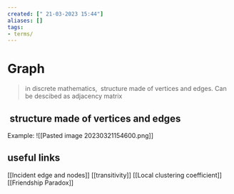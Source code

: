 ```yaml
---
created: [" 21-03-2023 15:44"]
aliases: []
tags:
- terms/
---
```


# Graph

> in discrete mathematics,  structure made of vertices and edges. Can be descibed as adjacency matrix

##  structure made of vertices and edges

Example:
![[Pasted image 20230321154600.png]]
## useful links
[[Incident edge and nodes]]
[[transitivity]]
[[Local clustering coefficient]]
[[Friendship Paradox]]